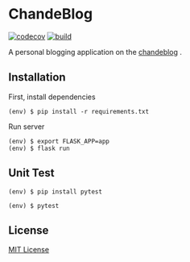 # ChandeBlog

[![codecov](https://codecov.io/gh/chandelures/chandeblog/branch/master/graph/badge.svg)](https://codecov.io/gh/chandelures/chandeblog)
[![build](https://github.com/chandelures/chandeblog/workflows/build/badge.svg?branch=master)](https://github.com/chandelures/chandeblog/actions?query=branch%3Amaster)

A personal blogging application on the [chandeblog](https://blog.chandelure.me) .

## Installation

First, install dependencies

```shell
(env) $ pip install -r requirements.txt
```

Run server

```shell
(env) $ export FLASK_APP=app
(env) $ flask run
```

## Unit Test

```shell
(env) $ pip install pytest

(env) $ pytest
```

## License

[MIT License](https://raw.githubusercontent.com/chandelures/chandeblog/dev/LICENSE)
